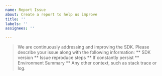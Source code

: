 ```yaml
---
name: Report Issue
about: Create a report to help us improve
title: ''
labels: ''
assignees: ''

---
```


>We are continuously addressing and improving the SDK. Please describe your issue along with the following information:
** SDK version
** Issue reproduce steps
** If constantly persist
** Environment Summary
** Any other context, such as stack trace or log.
